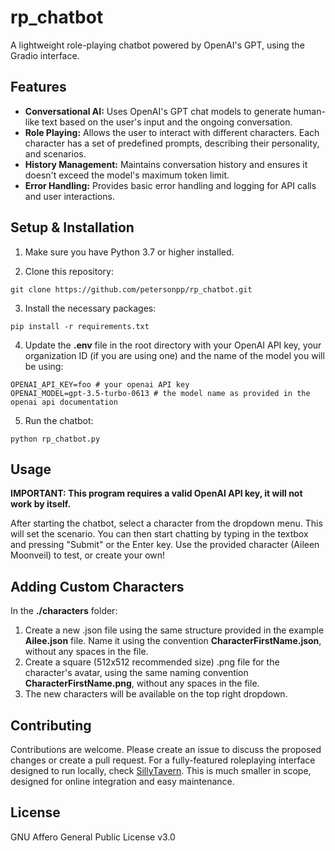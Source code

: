 # rp_chatbot

A lightweight role-playing chatbot powered by OpenAI's GPT, using the Gradio interface.

## Features

* **Conversational AI:** Uses OpenAI's GPT chat models to generate human-like text based on the user's input and the ongoing conversation.
* **Role Playing:** Allows the user to interact with different characters. Each character has a set of predefined prompts, describing their personality, and scenarios.
* **History Management:** Maintains conversation history and ensures it doesn't exceed the model's maximum token limit.
* **Error Handling:** Provides basic error handling and logging for API calls and user interactions.

## Setup & Installation

1. Make sure you have Python 3.7 or higher installed.

2. Clone this repository:

```
git clone https://github.com/petersonpp/rp_chatbot.git
```

3. Install the necessary packages:

```
pip install -r requirements.txt
```

4. Update the **.env** file in the root directory with your OpenAI API key, your organization ID (if you are using one) and the name of the model you will be using:

```
OPENAI_API_KEY=foo # your openai API key
OPENAI_MODEL=gpt-3.5-turbo-0613 # the model name as provided in the openai api documentation
```

5. Run the chatbot:

```
python rp_chatbot.py
```

## Usage
**IMPORTANT: This program requires a valid OpenAI API key, it will not work by itself.**

After starting the chatbot, select a character from the dropdown menu. This will set the scenario.
You can then start chatting by typing in the textbox and pressing "Submit" or the Enter key. 
Use the provided character (Aileen Moonveil) to test, or create your own!

## Adding Custom Characters
In the **./characters** folder:

1. Create a new .json file using the same structure provided in the example **Ailee.json** file. Name it using the convention **CharacterFirstName.json**, without any spaces in the file.
2. Create a square (512x512 recommended size) .png file for the character's avatar, using the same naming convention **CharacterFirstName.png**, without any spaces in the file.
3. The new characters will be available on the top right dropdown.

## Contributing
Contributions are welcome. Please create an issue to discuss the proposed changes or create a pull request.
For a fully-featured roleplaying interface designed to run locally, check [SillyTavern](https://github.com/SillyTavern/SillyTavern). This is much smaller in scope, designed for online integration and easy maintenance.

## License
GNU Affero General Public License v3.0
